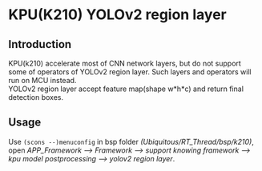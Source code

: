 # KPU(K210) YOLOv2 region layer

## Introduction

KPU(k210) accelerate most of CNN network layers, but do not support some of operators of YOLOv2 region layer. Such layers and operators will run on MCU instead.  
YOLOv2 region layer accept feature map(shape w\*h\*c) and return final detection boxes.

## Usage

Use `(scons --)menuconfig` in bsp folder *(Ubiquitous/RT_Thread/bsp/k210)*, open *APP_Framework --> Framework --> support knowing framework --> kpu model postprocessing --> yolov2 region layer*.